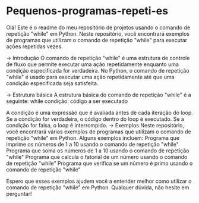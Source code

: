 # Pequenos-programas-repeti-es
Olá!
  Este é o readme do meu repositório de projetos usando o comando de repetição "while" em Python. Neste repositório, você encontrará exemplos de programas que utilizam o comando de repetição "while" para executar ações repetidas vezes.
  
-> Introdução
O comando de repetição "while" é uma estrutura de controle de fluxo que permite executar uma ação repetidamente enquanto uma condição especificada for verdadeira. No Python, o comando de repetição "while" é usado para executar uma ação repetidamente até que uma condição especificada seja satisfeita.

-> Estrutura básica
A estrutura básica do comando de repetição "while" é a seguinte:
while condição:
    código a ser executado

A condição é uma expressão que é avaliada antes de cada iteração do loop. Se a condição for verdadeira, o código dentro do loop é executado. Se a condição for falsa, o loop é interrompido.
-> Exemplos
Neste repositório, você encontrará vários exemplos de programas que utilizam o comando de repetição "while" em Python. Alguns exemplos incluem:
Programa que imprime os números de 1 a 10 usando o comando de repetição "while"
Programa que soma os números de 1 a 10 usando o comando de repetição "while"
Programa que calcula o fatorial de um número usando o comando de repetição "while"
Programa que verifica se um número é primo usando o comando de repetição "while"

  Espero que esses exemplos ajudem você a entender melhor como utilizar o comando de repetição "while" em Python. Qualquer dúvida, não hesite em perguntar!

